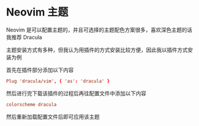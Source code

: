 # Neovim 主题

Neovim 是可以配置主题的，并且可选择的主题配色方案很多，喜欢深色主题的话我推荐 Dracula

主题安装方式有多种，但我认为用插件的方式安装比较方便，因此我以插件方式安装为例

首先在插件部分添加以下内容

```conf title="$HOME/.config/nvim/init.vim" linenums="1"
Plug 'dracula/vim', { 'as': 'dracula' }
```

然后进行完下载该插件的过程后再往配置文件中添加以下内容

```conf title="$HOME/.config/nvim/init.vim" linenums="1"
colorscheme dracula
```

然后重新加载配置文件后即可应用该主题
